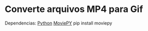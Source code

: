 # Converte arquivos MP4 para Gif

Dependencias: 
[Python](https://www.python.org/downloads/)
[MoviePY](https://pypi.org/project/moviepy/) pip install moviepy

